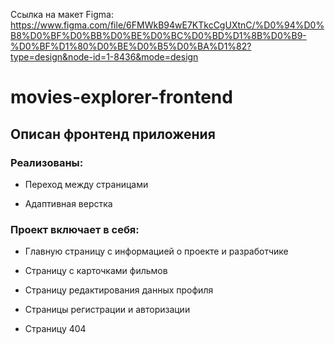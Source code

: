 Ссылка на макет Figma: 
https://www.figma.com/file/6FMWkB94wE7KTkcCgUXtnC/%D0%94%D0%B8%D0%BF%D0%BB%D0%BE%D0%BC%D0%BD%D1%8B%D0%B9-%D0%BF%D1%80%D0%BE%D0%B5%D0%BA%D1%82?type=design&node-id=1-8436&mode=design

# movies-explorer-frontend

## Описан фронтенд приложения 

### Реализованы:
- Переход между страницами

- Адаптивная верстка

### Проект включает в себя: 
- Главную страницу с информацией о проекте и разработчике

- Страницу с карточками фильмов

- Страницу редактирования данных профиля

- Страницы регистрации и авторизации

- Страницу 404
